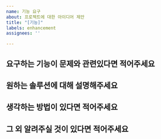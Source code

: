 ```yaml
---
name: 기능 요구
about: 프로젝트에 대한 아이디어 제안
title: "[기능]"
labels: enhancement
assignees: ''

---
```


## 요구하는 기능이 문제와 관련있다면 적어주세요 

## 원하는 솔루션에 대해 설명해주세요

## 생각하는 방법이 있다면 적어주세요

## 그 외 알려주실 것이 있다면 적어주세요
